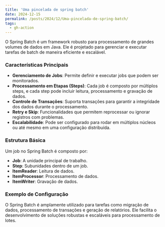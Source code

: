 ```yaml
---
title: 'Uma pincelada de spring batch'
date: 2024-12-15
permalink: /posts/2024/12/Uma-pincelada-de-spring-batch/
tags:
  - gh-action
---
```


O Spring Batch é um framework robusto para processamento de grandes volumes de dados em Java. Ele é projetado para gerenciar e executar tarefas de batch de maneira eficiente e escalável.

### Características Principais

- **Gerenciamento de Jobs**: Permite definir e executar jobs que podem ser monitorados.
- **Processamento em Etapas (Steps)**: Cada job é composto por múltiplos steps, e cada step pode incluir leitura, processamento e gravação de dados.
- **Controle de Transações**: Suporta transações para garantir a integridade dos dados durante o processamento.
- **Retry e Skip**: Funcionalidades que permitem reprocessar ou ignorar registros com problemas.
- **Escalabilidade**: Pode ser configurado para rodar em múltiplos núcleos ou até mesmo em uma configuração distribuída.

### Estrutura Básica

Um job no Spring Batch é composto por:

- **Job**: A unidade principal de trabalho.
- **Step**: Subunidades dentro de um job.
- **ItemReader**: Leitura de dados.
- **ItemProcessor**: Processamento de dados.
- **ItemWriter**: Gravação de dados.

### Exemplo de Configuração



O Spring Batch é amplamente utilizado para tarefas como migração de dados, processamento de transações e geração de relatórios. Ele facilita o desenvolvimento de soluções robustas e escaláveis para processamento de lotes.
